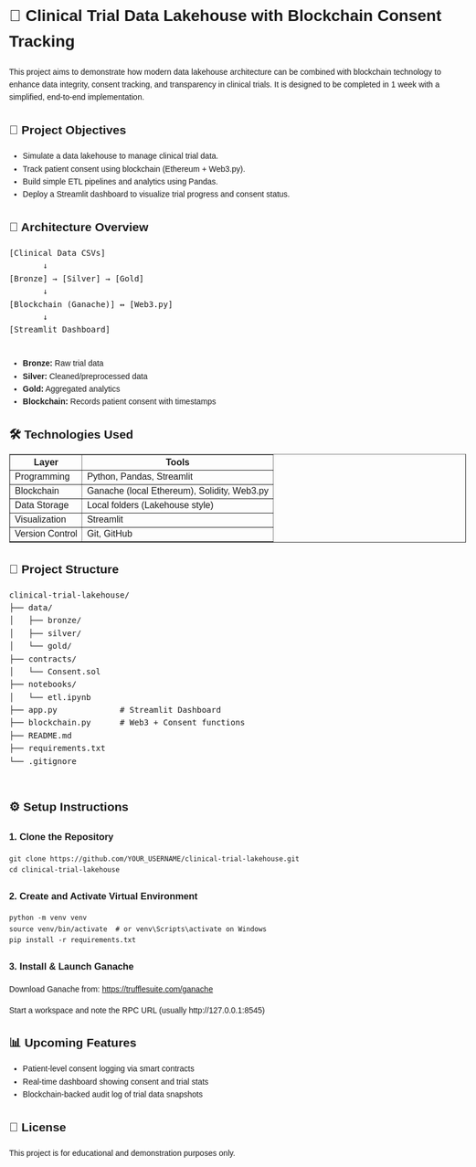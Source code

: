 <!DOCTYPE html>
<html lang="en">
<head>
  <meta charset="UTF-8">
  <title>Clinical Trial Data Lakehouse with Blockchain Consent Tracking</title>
</head>
<body style="font-family:sans-serif; line-height:1.6; max-width:800px; margin:auto;">

  <h1>🧪 Clinical Trial Data Lakehouse with Blockchain Consent Tracking</h1>

  <p>This project aims to demonstrate how modern data lakehouse architecture can be combined with blockchain technology to enhance data integrity, consent tracking, and transparency in clinical trials. It is designed to be completed in 1 week with a simplified, end-to-end implementation.</p>

  <h2>🚀 Project Objectives</h2>
  <ul>
    <li>Simulate a data lakehouse to manage clinical trial data.</li>
    <li>Track patient consent using blockchain (Ethereum + Web3.py).</li>
    <li>Build simple ETL pipelines and analytics using Pandas.</li>
    <li>Deploy a Streamlit dashboard to visualize trial progress and consent status.</li>
  </ul>

  <h2>🧱 Architecture Overview</h2>
  <pre>
[Clinical Data CSVs]
       ↓
[Bronze] → [Silver] → [Gold]
       ↓
[Blockchain (Ganache)] ↔ [Web3.py]
       ↓
[Streamlit Dashboard]
  </pre>

  <ul>
    <li><strong>Bronze:</strong> Raw trial data</li>
    <li><strong>Silver:</strong> Cleaned/preprocessed data</li>
    <li><strong>Gold:</strong> Aggregated analytics</li>
    <li><strong>Blockchain:</strong> Records patient consent with timestamps</li>
  </ul>

  <h2>🛠️ Technologies Used</h2>
  <table border="1" cellpadding="8">
    <tr><th>Layer</th><th>Tools</th></tr>
    <tr><td>Programming</td><td>Python, Pandas, Streamlit</td></tr>
    <tr><td>Blockchain</td><td>Ganache (local Ethereum), Solidity, Web3.py</td></tr>
    <tr><td>Data Storage</td><td>Local folders (Lakehouse style)</td></tr>
    <tr><td>Visualization</td><td>Streamlit</td></tr>
    <tr><td>Version Control</td><td>Git, GitHub</td></tr>
  </table>

  <h2>📁 Project Structure</h2>
  <pre>
clinical-trial-lakehouse/
├── data/
│   ├── bronze/
│   ├── silver/
│   └── gold/
├── contracts/
│   └── Consent.sol
├── notebooks/
│   └── etl.ipynb
├── app.py             # Streamlit Dashboard
├── blockchain.py      # Web3 + Consent functions
├── README.md
├── requirements.txt
└── .gitignore
  </pre>

  <h2>⚙️ Setup Instructions</h2>
  <h3>1. Clone the Repository</h3>
  <pre><code>git clone https://github.com/YOUR_USERNAME/clinical-trial-lakehouse.git
cd clinical-trial-lakehouse</code></pre>

  <h3>2. Create and Activate Virtual Environment</h3>
  <pre><code>python -m venv venv
source venv/bin/activate  # or venv\Scripts\activate on Windows
pip install -r requirements.txt</code></pre>

  <h3>3. Install & Launch Ganache</h3>
  <p>Download Ganache from: <a href="https://trufflesuite.com/ganache" target="_blank">https://trufflesuite.com/ganache</a></p>
  <p>Start a workspace and note the RPC URL (usually http://127.0.0.1:8545)</p>

  <h2>📊 Upcoming Features</h2>
  <ul>
    <li>Patient-level consent logging via smart contracts</li>
    <li>Real-time dashboard showing consent and trial stats</li>
    <li>Blockchain-backed audit log of trial data snapshots</li>
  </ul>

  <h2>📄 License</h2>
  <p>This project is for educational and demonstration purposes only.</p>

</body>
</html>
